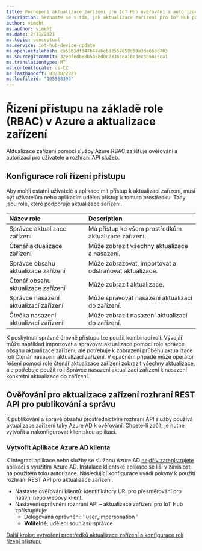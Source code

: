 ```yaml
---
title: Pochopení aktualizace zařízení pro IoT Hub ověřování a autorizaci | Microsoft Docs
description: Seznamte se s tím, jak aktualizace zařízení pro IoT Hub používá službu Azure RBAC k poskytování ověřování a autorizace pro uživatele a rozhraní API služeb.
author: vimeht
ms.author: vimeht
ms.date: 2/11/2021
ms.topic: conceptual
ms.service: iot-hub-device-update
ms.openlocfilehash: ca55b1df347b47a6eb82557658d59a3de666b703
ms.sourcegitcommit: 32e0fedb80b5a5ed0d2336cea18c3ec3b5015ca1
ms.translationtype: MT
ms.contentlocale: cs-CZ
ms.lasthandoff: 03/30/2021
ms.locfileid: "105558393"
---
```

# <a name="azure-role-based-access-control-rbac-and-device-update"></a>Řízení přístupu na základě role (RBAC) v Azure a aktualizace zařízení

Aktualizace zařízení pomocí služby Azure RBAC zajišťuje ověřování a autorizaci pro uživatele a rozhraní API služeb.

## <a name="configure-access-control-roles"></a>Konfigurace rolí řízení přístupu

Aby mohli ostatní uživatelé a aplikace mít přístup k aktualizaci zařízení, musí být uživatelům nebo aplikacím udělen přístup k tomuto prostředku. Tady jsou role, které podporuje aktualizace zařízení.

|   Název role   | Description  |
| :--------- | :---- |
|  Správce aktualizace zařízení | Má přístup ke všem prostředkům aktualizace zařízení.  |
|  Čtenář aktualizace zařízení| Může zobrazit všechny aktualizace a nasazení. |
|  Správce obsahu aktualizace zařízení | Může zobrazovat, importovat a odstraňovat aktualizace.  |
|  Čtenář obsahu aktualizace zařízení | Může zobrazit aktualizace.  |
|  Správce nasazení aktualizací zařízení | Může spravovat nasazení aktualizací do zařízení.|
|  Čtečka nasazení aktualizací zařízení| Může zobrazit nasazení aktualizací do zařízení. |

K poskytnutí správné úrovně přístupu lze použít kombinaci rolí. Vývojář může například importovat a spravovat aktualizace pomocí role správce obsahu aktualizace zařízení, ale potřebuje k zobrazení průběhu aktualizace roli Čtenář nasazení aktualizací zařízení. V opačném případě může operátor řešení pomocí role čtenář aktualizace zařízení zobrazit všechny aktualizace, ale potřebuje použít roli Správce nasazení aktualizací zařízení k nasazení konkrétní aktualizace do zařízení.


## <a name="authenticate-to-device-update-rest-apis-for-publishing-and-management"></a>Ověřování pro aktualizace zařízení rozhraní REST API pro publikování a správu

K publikování a správě obsahu prostřednictvím rozhraní API služby používá aktualizace zařízení taky Azure AD k ověřování. Chcete-li začít, je nutné vytvořit a nakonfigurovat klientskou aplikaci.

### <a name="create-client-azure-ad-app"></a>Vytvořit Aplikace Azure AD klienta

K integraci aplikace nebo služby se službou Azure AD [nejdřív zaregistrujete](../active-directory/develop/quickstart-register-app.md) aplikaci s využitím Azure AD. Instalace klientské aplikace se liší v závislosti na použitém toku autorizace.  Následující konfigurace uvádí pokyny k použití rozhraní REST API pro aktualizace zařízení.

* Nastavte ověřování klientů: identifikátory URI pro přesměrování pro nativní nebo webový klient.
* Nastavení oprávnění rozhraní API – aktualizace zařízení pro IoT Hub zpřístupňuje:
  * Delegovaná oprávnění: ' user_impersonation '
  * **Volitelné**, udělení souhlasu správce

[Další kroky: vytvoření prostředků aktualizace zařízení a konfigurace rolí řízení přístupu](./create-device-update-account.md)